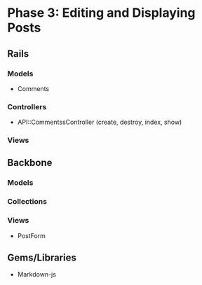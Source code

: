 # Phase 3: Editing and Displaying Posts

## Rails
### Models
* Comments

### Controllers
* API::CommentssController (create, destroy, index, show)

### Views

## Backbone
### Models

### Collections

### Views
* PostForm

## Gems/Libraries
* Markdown-js
